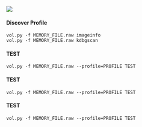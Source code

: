 ![](https://1.bp.blogspot.com/-0aHCwfB1c-s/WWe2yYU0jAI/AAAAAAAAIGY/XuKGcmAU_WEzhXqP7LUna1N05ypiuVzTgCLcBGAs/s1600/volatility.png)


#### Discover Profile
```
vol.py -f MEMORY_FILE.raw imageinfo
vol.py -f MEMORY_FILE.raw kdbgscan
```

#### TEST
```
vol.py -f MEMORY_FILE.raw --profile=PROFILE TEST
```

#### TEST
```
vol.py -f MEMORY_FILE.raw --profile=PROFILE TEST
```

#### TEST
```
vol.py -f MEMORY_FILE.raw --profile=PROFILE TEST
```
